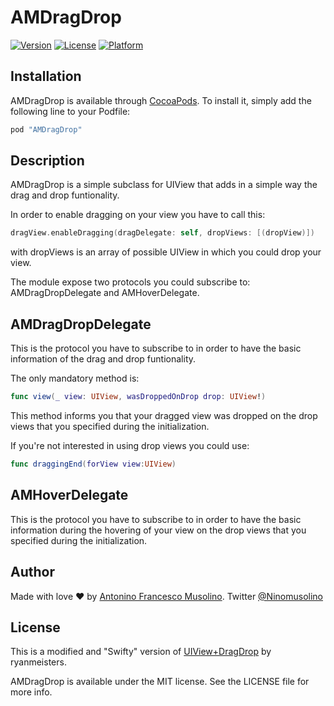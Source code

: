 # AMDragDrop

[![Version](https://img.shields.io/cocoapods/v/AMDragDrop.svg?style=flat)](http://cocoapods.org/pods/AMDragDrop)
[![License](https://img.shields.io/cocoapods/l/AMDragDrop.svg?style=flat)](http://cocoapods.org/pods/AMDragDrop)
[![Platform](https://img.shields.io/cocoapods/p/AMDragDrop.svg?style=flat)](http://cocoapods.org/pods/AMDragDrop)

## Installation

AMDragDrop is available through [CocoaPods](http://cocoapods.org). To install
it, simply add the following line to your Podfile:

```ruby
pod "AMDragDrop"
```

## Description

AMDragDrop is a simple subclass for UIView that adds in a simple way the drag and drop funtionality.

In order to enable dragging on your view you have to call this:

```swift
dragView.enableDragging(dragDelegate: self, dropViews: [(dropView)])
```
with dropViews is an array of possible UIView in which you could drop your view.

The module expose two protocols you could subscribe to: AMDragDropDelegate and AMHoverDelegate.

## AMDragDropDelegate
This is the protocol you have to subscribe to in order to have the basic information of the drag and drop funtionality.

The only mandatory method is:

```swift
func view(_ view: UIView, wasDroppedOnDrop drop: UIView!)
```

This method informs you that your dragged view was dropped on the drop views that you specified during the initialization.

If you're not interested in using drop views you could use:

```swift
func draggingEnd(forView view:UIView)
```

## AMHoverDelegate
This is the protocol you have to subscribe to in order to have the basic information during the hovering of your view on the drop views that you specified during the initialization. 

## Author

Made with love ❤️ by [Antonino Francesco Musolino](https://github.com/Posix88).
Twitter [@Ninomusolino](https://twitter.com/NinoMusolino)

## License

This is a modified and "Swifty" version of [UIView+DragDrop](https://github.com/ryanmeisters/UIView-DragDrop) by ryanmeisters.

AMDragDrop is available under the MIT license. See the LICENSE file for more info.
